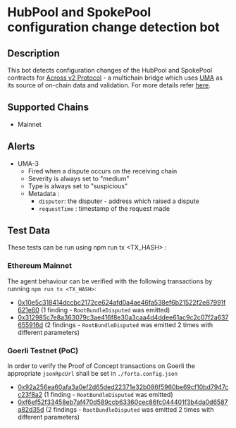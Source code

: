 # HubPool and SpokePool configuration change detection bot

## Description

This bot detects configuration changes of the HubPool and SpokePool contracts for  [Across v2 Protocol](https://across.to/) - a multichain bridge which uses [UMA](https://umaproject.org/) as its source of on-chain data and validation. For more details refer [here](https://discourse.umaproject.org/t/forta-monitors-across-v2-request-for-proposals/1569).

## Supported Chains
- Mainnet
  
## Alerts

- UMA-3
  - Fired when a dispute occurs on the receiving chain
  - Severity is always set to "medium" 
  - Type is always set to "suspicious"
  - Metadata :
      - `disputer`: the disputer - address which raised a dispute
      - `requestTime` : timestamp of the request made
  
## Test Data

These tests can be run using npm run tx <TX_HASH> :


### Ethereum Mainnet

The agent behaviour can be verified with the following transactions by running `npm run tx <TX_HASH>`:
- [0x10e5c318414dccbc2172ce624afd0a4ae46fa538ef6b21522f2e87991f621e60](https://etherscan.io/tx/0x10e5c318414dccbc2172ce624afd0a4ae46fa538ef6b21522f2e87991f621e60) (1 finding - `RootBundleDisputed` was emitted)
- [0x312985c7e8a363079c3ae416f8e30a3caa4d4ddee61ac9c2c07f2a637655916d](https://etherscan.io/tx/0x312985c7e8a363079c3ae416f8e30a3caa4d4ddee61ac9c2c07f2a637655916d) (2 findings - `RootBundleDisputed` was emitted 2 times with different parameters) 

 ### Goerli Testnet (PoC)

In order to verify the Proof of Concept transactions on Goerli the appropriate `jsonRpcUrl` shall be set in `./forta.config.json`

- [0x92a256ea60afa3a0ef2d65ded22371e32b086f5960be69cf10bd7947cc23f8a2](https://goerli.etherscan.io/tx/0x92a256ea60afa3a0ef2d65ded22371e32b086f5960be69cf10bd7947cc23f8a2) (1 finding - `RootBundleDisputed` was emitted)
- [0xf6ef52f33458eb7af470d589ccb63360cec86fc044401f3b4da0d6587a82d35d](https://goerli.etherscan.io/tx/0xf6ef52f33458eb7af470d589ccb63360cec86fc044401f3b4da0d6587a82d35d) (2 findings - `RootBundleDisputed` was emitted 2 times with different parameters) 